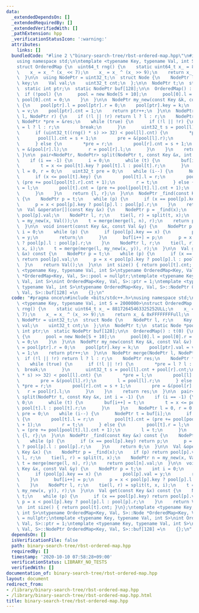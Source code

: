 ```yaml
---
data:
  _extendedDependsOn: []
  _extendedRequiredBy: []
  _extendedVerifiedWith: []
  _pathExtension: hpp
  _verificationStatusIcon: ':warning:'
  attributes:
    links: []
  bundledCode: "#line 2 \"binary-search-tree/rbst-ordered-map.hpp\"\n#include <bits/stdc++.h>\n\
    using namespace std;\n\ntemplate <typename Key, typename Val, int S = 2000000>\n\
    struct OrderedMap {\n  uint64_t rng() {\n    static uint64_t x_ = 88172645463325252ULL;\n\
    \    x_ = x_ ^ (x_ << 7);\n    x_ = x_ ^ (x_ >> 9);\n    return x_ & 0xFFFFFFFFull;\n\
    \  }\n\n  using NodePtr = uint32_t;\n  struct Node {\n    NodePtr l, r;\n    Key\
    \ key;\n    Val val;\n    uint32_t cnt;\n  };\n\n  NodePtr t;\n  static Node *pool;\n\
    \  static int ptr;\n  static NodePtr buf[128];\n\n  OrderedMap() : t(0) {\n  \
    \  if (!pool) {\n      pool = new Node[S + 10];\n      pool[0].l = pool[0].r =\
    \ pool[0].cnt = 0;\n    }\n  }\n\n  NodePtr my_new(const Key &k, const Val &v)\
    \ {\n    pool[ptr].l = pool[ptr].r = 0;\n    pool[ptr].key = k;\n    pool[ptr].val\
    \ = v;\n    pool[ptr].cnt = 1;\n    return ptr++;\n  }\n\n  NodePtr merge(NodePtr\
    \ l, NodePtr r) {\n    if (!l || !r) return l ? l : r;\n    NodePtr res;\n   \
    \ NodePtr *pre = &res;\n    while (true) {\n      if (!l || !r) {\n        *pre\
    \ = l ? l : r;\n        break;\n      }\n      uint32_t s = pool[l].cnt + pool[r].cnt;\n\
    \      if (uint32_t((rng() * s) >> 32) < pool[l].cnt) {\n        *pre = l;\n \
    \       pool[l].cnt = s + 1;\n        pre = &(pool[l].r);\n        l = pool[l].r;\n\
    \      } else {\n        *pre = r;\n        pool[r].cnt = s + 1;\n        pre\
    \ = &(pool[r].l);\n        r = pool[r].l;\n      }\n    }\n    return res;\n \
    \ }\n\n  pair<NodePtr, NodePtr> split(NodePtr t, const Key &x, int i = -1) {\n\
    \    if (i == -1) {\n      i = 0;\n      while (t) {\n        buf[i++] = t;\n\
    \        t = x <= pool[t].key ? pool[t].l : pool[t].r;\n      }\n    }\n    NodePtr\
    \ l = 0, r = 0;\n    uint32_t pre = 0;\n    while (i--) {\n      NodePtr t = buf[i];\n\
    \      if (x <= pool[t].key) {\n        pool[t].l = r;\n        pool[t].cnt =\
    \ (pre += pool[pool[t].r].cnt + 1);\n        r = t;\n      } else {\n        pool[t].r\
    \ = l;\n        pool[t].cnt = (pre += pool[pool[t].l].cnt + 1);\n        l = t;\n\
    \      }\n    }\n    return {l, r};\n  }\n\n  NodePtr _find(const Key &x) const\
    \ {\n    NodePtr p = t;\n    while (p) {\n      if (x == pool[p].key) return p;\n\
    \      p = x < pool[p].key ? pool[p].l : pool[p].r;\n    }\n    return 0;\n  }\n\
    \n  Val &operator[](const Key &x) {\n    NodePtr p = _find(x);\n    if (p) return\
    \ pool[p].val;\n    NodePtr l, r;\n    tie(l, r) = split(t, x);\n    NodePtr n\
    \ = my_new(x, Val());\n    t = merge(merge(l, n), r);\n    return pool[n].val;\n\
    \  }\n\n  void insert(const Key &x, const Val &y) {\n    NodePtr p = t;\n    int\
    \ i = 0;\n    while (p) {\n      if (pool[p].key == x) {\n        pool[p].val\
    \ = y;\n        return;\n      }\n      buf[i++] = p;\n      p = x < pool[p].key\
    \ ? pool[p].l : pool[p].r;\n    }\n    NodePtr l, r;\n    tie(l, r) = split(t,\
    \ x, i);\n    t = merge(merge(l, my_new(x, y)), r);\n  }\n\n  Val get(const Key\
    \ &x) const {\n    NodePtr p = t;\n    while (p) {\n      if (x == pool[p].key)\
    \ return pool[p].val;\n      p = x < pool[p].key ? pool[p].l : pool[p].r;\n  \
    \  }\n    return Val();\n  }\n\n  int size() { return pool[t].cnt; }\n};\ntemplate\
    \ <typename Key, typename Val, int S>\ntypename OrderedMap<Key, Val, S>::Node\
    \ *OrderedMap<Key, Val, S>::pool = nullptr;\ntemplate <typename Key, typename\
    \ Val, int S>\nint OrderedMap<Key, Val, S>::ptr = 1;\ntemplate <typename Key,\
    \ typename Val, int S>\ntypename OrderedMap<Key, Val, S>::NodePtr OrderedMap<Key,\
    \ Val, S>::buf[128] =\n    {};\n"
  code: "#pragma once\n#include <bits/stdc++.h>\nusing namespace std;\n\ntemplate\
    \ <typename Key, typename Val, int S = 2000000>\nstruct OrderedMap {\n  uint64_t\
    \ rng() {\n    static uint64_t x_ = 88172645463325252ULL;\n    x_ = x_ ^ (x_ <<\
    \ 7);\n    x_ = x_ ^ (x_ >> 9);\n    return x_ & 0xFFFFFFFFull;\n  }\n\n  using\
    \ NodePtr = uint32_t;\n  struct Node {\n    NodePtr l, r;\n    Key key;\n    Val\
    \ val;\n    uint32_t cnt;\n  };\n\n  NodePtr t;\n  static Node *pool;\n  static\
    \ int ptr;\n  static NodePtr buf[128];\n\n  OrderedMap() : t(0) {\n    if (!pool)\
    \ {\n      pool = new Node[S + 10];\n      pool[0].l = pool[0].r = pool[0].cnt\
    \ = 0;\n    }\n  }\n\n  NodePtr my_new(const Key &k, const Val &v) {\n    pool[ptr].l\
    \ = pool[ptr].r = 0;\n    pool[ptr].key = k;\n    pool[ptr].val = v;\n    pool[ptr].cnt\
    \ = 1;\n    return ptr++;\n  }\n\n  NodePtr merge(NodePtr l, NodePtr r) {\n  \
    \  if (!l || !r) return l ? l : r;\n    NodePtr res;\n    NodePtr *pre = &res;\n\
    \    while (true) {\n      if (!l || !r) {\n        *pre = l ? l : r;\n      \
    \  break;\n      }\n      uint32_t s = pool[l].cnt + pool[r].cnt;\n      if (uint32_t((rng()\
    \ * s) >> 32) < pool[l].cnt) {\n        *pre = l;\n        pool[l].cnt = s + 1;\n\
    \        pre = &(pool[l].r);\n        l = pool[l].r;\n      } else {\n       \
    \ *pre = r;\n        pool[r].cnt = s + 1;\n        pre = &(pool[r].l);\n     \
    \   r = pool[r].l;\n      }\n    }\n    return res;\n  }\n\n  pair<NodePtr, NodePtr>\
    \ split(NodePtr t, const Key &x, int i = -1) {\n    if (i == -1) {\n      i =\
    \ 0;\n      while (t) {\n        buf[i++] = t;\n        t = x <= pool[t].key ?\
    \ pool[t].l : pool[t].r;\n      }\n    }\n    NodePtr l = 0, r = 0;\n    uint32_t\
    \ pre = 0;\n    while (i--) {\n      NodePtr t = buf[i];\n      if (x <= pool[t].key)\
    \ {\n        pool[t].l = r;\n        pool[t].cnt = (pre += pool[pool[t].r].cnt\
    \ + 1);\n        r = t;\n      } else {\n        pool[t].r = l;\n        pool[t].cnt\
    \ = (pre += pool[pool[t].l].cnt + 1);\n        l = t;\n      }\n    }\n    return\
    \ {l, r};\n  }\n\n  NodePtr _find(const Key &x) const {\n    NodePtr p = t;\n\
    \    while (p) {\n      if (x == pool[p].key) return p;\n      p = x < pool[p].key\
    \ ? pool[p].l : pool[p].r;\n    }\n    return 0;\n  }\n\n  Val &operator[](const\
    \ Key &x) {\n    NodePtr p = _find(x);\n    if (p) return pool[p].val;\n    NodePtr\
    \ l, r;\n    tie(l, r) = split(t, x);\n    NodePtr n = my_new(x, Val());\n   \
    \ t = merge(merge(l, n), r);\n    return pool[n].val;\n  }\n\n  void insert(const\
    \ Key &x, const Val &y) {\n    NodePtr p = t;\n    int i = 0;\n    while (p) {\n\
    \      if (pool[p].key == x) {\n        pool[p].val = y;\n        return;\n  \
    \    }\n      buf[i++] = p;\n      p = x < pool[p].key ? pool[p].l : pool[p].r;\n\
    \    }\n    NodePtr l, r;\n    tie(l, r) = split(t, x, i);\n    t = merge(merge(l,\
    \ my_new(x, y)), r);\n  }\n\n  Val get(const Key &x) const {\n    NodePtr p =\
    \ t;\n    while (p) {\n      if (x == pool[p].key) return pool[p].val;\n     \
    \ p = x < pool[p].key ? pool[p].l : pool[p].r;\n    }\n    return Val();\n  }\n\
    \n  int size() { return pool[t].cnt; }\n};\ntemplate <typename Key, typename Val,\
    \ int S>\ntypename OrderedMap<Key, Val, S>::Node *OrderedMap<Key, Val, S>::pool\
    \ = nullptr;\ntemplate <typename Key, typename Val, int S>\nint OrderedMap<Key,\
    \ Val, S>::ptr = 1;\ntemplate <typename Key, typename Val, int S>\ntypename OrderedMap<Key,\
    \ Val, S>::NodePtr OrderedMap<Key, Val, S>::buf[128] =\n    {};\n"
  dependsOn: []
  isVerificationFile: false
  path: binary-search-tree/rbst-ordered-map.hpp
  requiredBy: []
  timestamp: '2020-10-10 07:58:28+09:00'
  verificationStatus: LIBRARY_NO_TESTS
  verifiedWith: []
documentation_of: binary-search-tree/rbst-ordered-map.hpp
layout: document
redirect_from:
- /library/binary-search-tree/rbst-ordered-map.hpp
- /library/binary-search-tree/rbst-ordered-map.hpp.html
title: binary-search-tree/rbst-ordered-map.hpp
---
```

